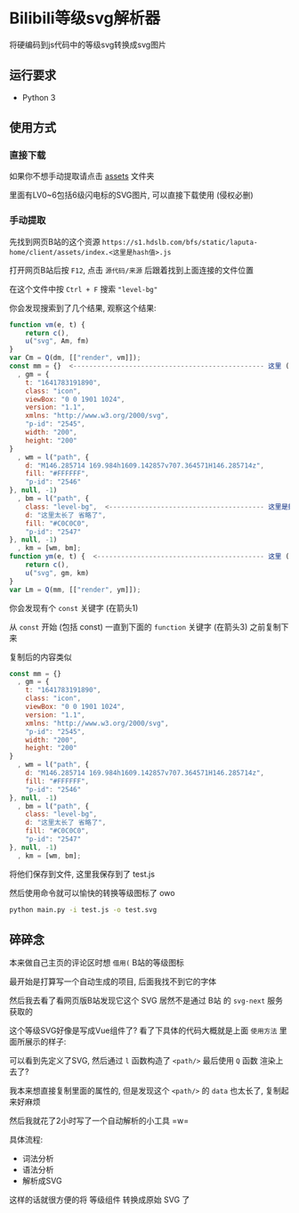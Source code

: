 # **Bilibili等级svg解析器**

将硬编码到js代码中的等级svg转换成svg图片

## **运行要求**

- Python 3

## **使用方式**

### 直接下载
如果你不想手动提取请点击 [assets](https://github.com/ManTouQAQ/BiliLevelSVGParser/tree/master/assets) 文件夹

里面有LV0~6包括6级闪电标的SVG图片, 可以直接下载使用 (侵权必删)

### 手动提取

先找到网页B站的这个资源 `https://s1.hdslb.com/bfs/static/laputa-home/client/assets/index.<这里是hash值>.js`

打开网页B站后按 `F12`, 点击 `源代码/来源` 后跟着找到上面连接的文件位置

在这个文件中按 `Ctrl + F` 搜索 `"level-bg"`

你会发现搜索到了几个结果, 观察这个结果:

```javascript
function vm(e, t) {
    return c(),
    u("svg", Am, fm)
}
var Cm = Q(dm, [["render", vm]]);
const mm = {}  <------------------------------------------------ 这里 (1)
  , gm = {
    t: "1641783191890",
    class: "icon",
    viewBox: "0 0 1901 1024",
    version: "1.1",
    xmlns: "http://www.w3.org/2000/svg",
    "p-id": "2545",
    width: "200",
    height: "200"
}
  , wm = l("path", {
    d: "M146.285714 169.984h1609.142857v707.364571H146.285714z",
    fill: "#FFFFFF",
    "p-id": "2546"
}, null, -1)
  , bm = l("path", {
    class: "level-bg",  <--------------------------------------- 这里是搜索到的位置 (2)
    d: "这里太长了 省略了",
    fill: "#C0C0C0",
    "p-id": "2547"
}, null, -1)
  , km = [wm, bm];
function ym(e, t) {  <------------------------------------------ 这里 (3)
    return c(),
    u("svg", gm, km)
}
var Lm = Q(mm, [["render", ym]]);
```

你会发现有个 `const` 关键字 (在箭头1)

从 `const` 开始 (包括 const) 一直到下面的 `function` 关键字 (在箭头3) 之前复制下来

复制后的内容类似
```javascript
const mm = {}
  , gm = {
    t: "1641783191890",
    class: "icon",
    viewBox: "0 0 1901 1024",
    version: "1.1",
    xmlns: "http://www.w3.org/2000/svg",
    "p-id": "2545",
    width: "200",
    height: "200"
}
  , wm = l("path", {
    d: "M146.285714 169.984h1609.142857v707.364571H146.285714z",
    fill: "#FFFFFF",
    "p-id": "2546"
}, null, -1)
  , bm = l("path", {
    class: "level-bg",
    d: "这里太长了 省略了",
    fill: "#C0C0C0",
    "p-id": "2547"
}, null, -1)
  , km = [wm, bm];
```

将他们保存到文件, 这里我保存到了 test.js

然后使用命令就可以愉快的转换等级图标了 owo

```sh
python main.py -i test.js -o test.svg
```

## **碎碎念**
本来做自己主页的评论区时想 `借用(` B站的等级图标

最开始是打算写一个自动生成的项目, 后面我找不到它的字体

然后我去看了看网页版B站发现它这个 SVG 居然不是通过 B站 的 `svg-next` 服务获取的

这个等级SVG好像是写成Vue组件了? 看了下具体的代码大概就是上面 `使用方法` 里面所展示的样子:

可以看到先定义了SVG, 然后通过 `l` 函数构造了 `<path/>` 最后使用 `Q` 函数 渲染上去了?

我本来想直接复制里面的属性的, 但是发现这个 `<path/>` 的 `data` 也太长了, 复制起来好麻烦

然后我就花了2小时写了一个自动解析的小工具 =w=

具体流程:
- 词法分析
- 语法分析
- 解析成SVG

这样的话就很方便的将 等级组件 转换成原始 SVG 了